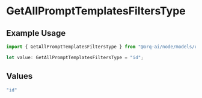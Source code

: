 # GetAllPromptTemplatesFiltersType

## Example Usage

```typescript
import { GetAllPromptTemplatesFiltersType } from "@orq-ai/node/models/operations";

let value: GetAllPromptTemplatesFiltersType = "id";
```

## Values

```typescript
"id"
```
